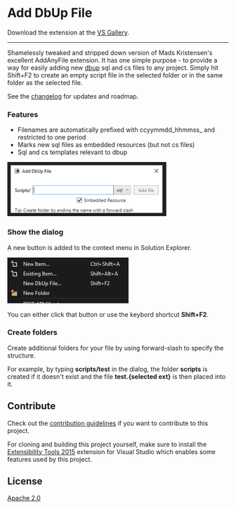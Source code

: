 # Add DbUp File

Download the extension at the [VS Gallery](https://visualstudiogallery.msdn.microsoft.com/6066df80-eb05-4c6a-bdb1-6e4c15543084). 

---

Shamelessly tweaked and stripped down version of Mads Kristensen's excellent AddAnyFile extension. It has one simple purpose - to provide a way 
for easily adding new [dbup](https://github.com/DbUp/DbUp) sql and cs files to any project. Simply hit Shift+F2 to create an empty script file in the selected folder or in the same folder 
as the selected file.  

See the [changelog](CHANGELOG.md) for updates and roadmap.

### Features

- Filenames are automatically prefixed with ccyymmdd_hhmmss_ and restricted to one period
- Marks new sql files as embedded resources (but not cs files)
- Sql and cs templates relevant to dbup

![Add new file dialog](art/dialog.png)

### Show the dialog

A new button is added to the context menu in Solution Explorer.

![Add new file dialog](art/menu.png)

You can either click that button or use the keybord shortcut **Shift+F2**.

### Create folders

Create additional folders for your file by using forward-slash to
specify the structure.

For example, by typing **scripts/test** in the dialog, the
folder **scripts** is created if it doesn't exist and the file
**test.{selected ext}** is then placed into it.

## Contribute
Check out the [contribution guidelines](.github/CONTRIBUTING.md)
if you want to contribute to this project.

For cloning and building this project yourself, make sure
to install the
[Extensibility Tools 2015](https://visualstudiogallery.msdn.microsoft.com/ab39a092-1343-46e2-b0f1-6a3f91155aa6)
extension for Visual Studio which enables some features
used by this project.

## License
[Apache 2.0](LICENSE)